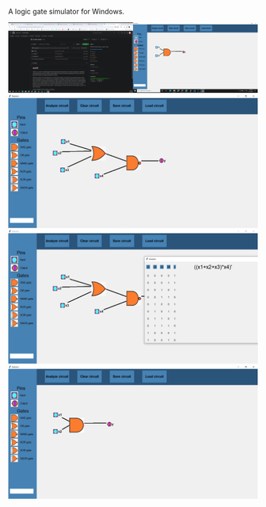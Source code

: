 A logic gate simulator for Windows.

![](Screenshots/1.jpg)
![](Screenshots/2.jpg)
![](Screenshots/3.jpg)
![](Screenshots/4.jpg)
